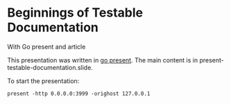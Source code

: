 # Beginnings of Testable Documentation
With Go present and article

This presentation was written in [go present](https://godoc.org/golang.org/x/tools/present).
The main content is in present-testable-documentation.slide.

To start the presentation:
```
present -http 0.0.0.0:3999 -orighost 127.0.0.1
```
